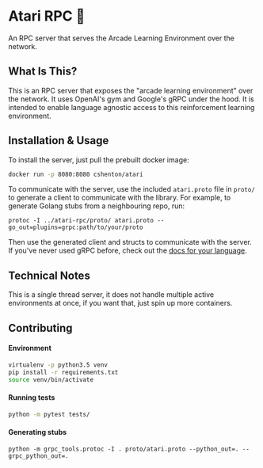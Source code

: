# Atari RPC :space_invader:

An RPC server that serves the Arcade Learning Environment over the network.


## What Is This?

This is an RPC server that exposes the "arcade learning environment" over the network.
It uses OpenAI's gym and Google's gRPC under the hood. It is intended to enable
language agnostic access to this reinforcement learning environment.


## Installation & Usage

To install the server, just pull the prebuilt docker image:
```bash
docker run -p 8080:8080 cshenton/atari
```

To communicate with the server, use the included `atari.proto` file in `proto/`
to generate a client to communicate with the library. For example, to generate
Golang stubs from a neighbouring repo, run:
```
protoc -I ../atari-rpc/proto/ atari.proto --go_out=plugins=grpc:path/to/your/proto
```

Then use the generated client and structs to communicate with the server. If you've
never used gRPC before, check out the [docs for your language](https://grpc.io/docs/).


## Technical Notes

This is a single thread server, it does not handle multiple active environments at
once, if you want that, just spin up more containers.


## Contributing

#### Environment
```bash
virtualenv -p python3.5 venv
pip install -r requirements.txt
source venv/bin/activate
```

#### Running tests
```bash
python -m pytest tests/
```

#### Generating stubs
```
python -m grpc_tools.protoc -I . proto/atari.proto --python_out=. --grpc_python_out=.
```
